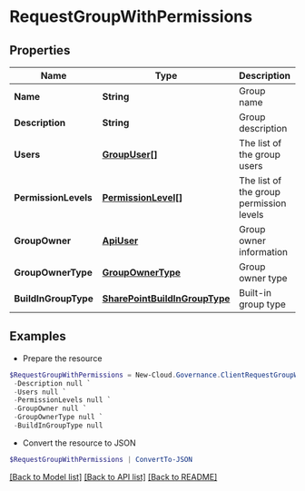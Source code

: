 # RequestGroupWithPermissions
## Properties

Name | Type | Description | Notes
------------ | ------------- | ------------- | -------------
**Name** | **String** | Group name | [optional] 
**Description** | **String** | Group description | [optional] 
**Users** | [**GroupUser[]**](GroupUser.md) | The list of the group users | [optional] 
**PermissionLevels** | [**PermissionLevel[]**](PermissionLevel.md) | The list of the group permission levels | [optional] 
**GroupOwner** | [**ApiUser**](ApiUser.md) | Group owner information | [optional] 
**GroupOwnerType** | [**GroupOwnerType**](GroupOwnerType.md) | Group owner type | [optional] 
**BuildInGroupType** | [**SharePointBuildInGroupType**](SharePointBuildInGroupType.md) | Built-in group type | [optional] 

## Examples

- Prepare the resource
```powershell
$RequestGroupWithPermissions = New-Cloud.Governance.ClientRequestGroupWithPermissions  -Name null `
 -Description null `
 -Users null `
 -PermissionLevels null `
 -GroupOwner null `
 -GroupOwnerType null `
 -BuildInGroupType null
```

- Convert the resource to JSON
```powershell
$RequestGroupWithPermissions | ConvertTo-JSON
```

[[Back to Model list]](../README.md#documentation-for-models) [[Back to API list]](../README.md#documentation-for-api-endpoints) [[Back to README]](../README.md)

